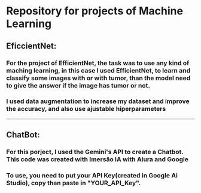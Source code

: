 # Repository for projects of Machine Learning

## EficcientNet:

### For the project of EfficientNet, the task was to use any kind of maching learning, in this case I used EfficientNet, to learn and classify some images with or with tumor, than the model need to give the answer if the image has tumor or not. 
### I used data augmentation to increase my dataset and improve the accuracy, and also use ajustable hiperparameters 
------
## ChatBot:

### For this porject, I used the Gemini's API to create a Chatbot. This code was created with Imersão IA with Alura and Google
### To use, you need to put your API Key(created in Google Ai Studio), copy than paste in "YOUR_API_Key".
